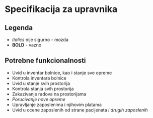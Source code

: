 # Specifikacija za upravnika

## Legenda

- *italics* nije sigurno - mozda
- **BOLD** - vazno

## Potrebne funkcionalnosti

- Uvid u inventar bolnice, kao i stanje sve opreme
- Kontrola inventara bolnice
- Uvid u stanje svih prostorija
- Kontrola stanja svih prostorija
- Zakazivanje radova na prostorijama
- *Porucivanje nove opreme*
- Upravljanje zaposlenima i njihovim platama
- Uvid u ocene zaposlenih od strane pacijenata *i drugih zaposlenih*
